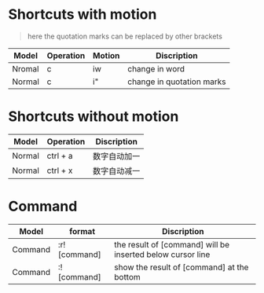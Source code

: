# Shortcuts with motion

>  here the quotation marks can be replaced by other brackets

| Model  | Operation | Motion | Discription               |
|--------|-----------|--------|---------------------------|
| Nromal | c         | iw     | change in word            |
| Normal | c         | i"     | change in quotation marks |

#
# Shortcuts without motion
| Model  | Operation | Discription  |
|--------|-----------|--------------|
| Normal | ctrl + a  | 数字自动加一 |
| Normal | ctrl + x  | 数字自动减一 |

#
# Command
| Model   | format        | Discription                                                |
|---------|---------------|------------------------------------------------------------|
| Command | :r! [command] | the result of [command] will be inserted below cursor line |
| Command | :! [command]  | show the result of [command] at the bottom                 |

